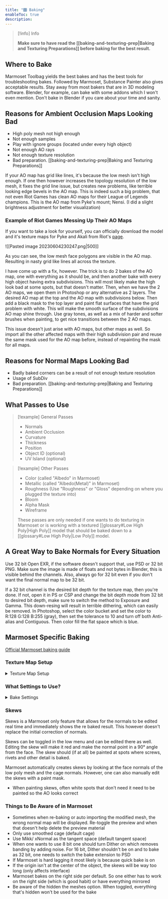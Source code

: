 ```yaml
---
title: "🎛️ Baking"
enableToc: true
description: 
---
```


> [!info] Info
> 
> **Make sure to have read the [[baking-and-texturing-prep|Baking and Texturing Preparations]] before baking for the best result.**


## Where to Bake
Marmoset Toolbag yields the best bakes and has the best tools for troubleshooting bakes. Followed by Marmoset, Substance Painter also gives acceptable results. Stay away from most bakers that are in 3D modeling software. Blender, for example, can bake with some addons which I won't even mention. Don't bake in Blender if you care about your time and sanity. 

## Reasons for Ambient Occlusion Maps Looking Bad
- High poly mesh not high enough
- Not enough samples
- Play with ignore groups (located under every high object)
- Not enough AO rays
- Not enough texture resolution
- Bad preparation. [[baking-and-texturing-prep|Baking and Texturing Preparations]]

If your AO map has grid like lines, it's because the low mesh isn't high enough. If one then however increases the topology resolution of the low mesh, it fixes the grid line issue, but creates new problems, like terrible looking edge bevels in the AO map. This is indeed such a big problem, that not even Riot Games has clean AO maps for their League of Legends champions. This is the AO map from Pyke's mount; Nensi. (I did a slight brightness adjustment for better visualization)

### Example of Riot Games Messing Up Their AO Maps
If you want to take a look for yourself, you can officially download the model and it's texture maps for Pyke and Akali from Riot's [page](https://www.riotgames.com/en/artedu/character-art).

![[Pasted image 20230604230247.png|500]]


As you can see, the low mesh face polygons are visible in the AO map. Resulting in nasty grid like lines all across the texture.

I have come up with a fix, however. The trick is to do 2 bakes of the AO map, one with everything as it should be, and then another bake with every high object having extra subdivisions. This will most likely make the high look bad at some spots, but that doesn't matter. Then, when we have the 2 AO maps, we open them in Photoshop or any alternative as 2 layers. The desired AO map at the top and the AO map with subdivisions below. Then add a black mask to the top layer and paint flat surfaces that have the grid problem with white. This will make the smooth surface of the subdivisions AO map shine through. Use gray tones, as well as a mix of harder and softer brushes when painting, to get nice transitions between the 2 AO maps.

This issue doesn't just arise with AO maps, but other maps as well. So import all the other affected maps with their high subdivision pair and reuse the same mask used for the AO map before, instead of repainting the mask for all maps.

## Reasons for Normal Maps Looking Bad
- Badly baked corners can be a result of not enough texture resolution
- Usage of SubDiv
- Bad preparation. [[baking-and-texturing-prep|Baking and Texturing Preparations]]
## What Passes to Use

>[!example] General Passes
>
>- Normals
>- Ambient Occlusion
>- Curvature
>- Thickness
>- Position
>- Object ID (optional)
>- UV Island (optional)

>[!example] Other Passes
>
>- Color (called "Albedo" in Marmoset)
>- Metallic (called "Albedo(Metal)" in Marmoset)
>- Roughness (Use "Roughness" or "Gloss" depending on where you plugged the texture into)
>- Bloom
>- Alpha Mask
>- Wireframe
>  
>These passes are only needed if one wants to do texturing in Marmoset or is working with a textured [[glossary#Low High Poly|High Poly]] model that should be baked down to a [[glossary#Low High Poly|Low Poly]] model.

## A Great Way to Bake Normals for Every Situation

Use 32 bit Open EXR, if the software doesn't support that, use PSD or 32 bit PNG. Make sure the image is made of floats and not bytes in Blender, this is visible behind the channels. Also, always go for 32 bit even if you don't want the final normal map to be 32 bit.

If a 32 bit channel is the desired bit depth for the texture map, then you're done. If not, open it in PS or CSP and change the bit depth mode from 32 bit to desired bit depth, make sure to switch the method to Exposure and Gamma. This down-resing will result in terrible dithering, which can easily be removed. In Photoshop, select the color bucket and set the color to R:128 G:128 B:255 (gray), then set the tolerance to 10 and turn off both Anti-alias and Contiguous. Then color fill the flat space which is blue.

## Marmoset Specific Baking
[Official Marmoset baking guide](https://marmoset.co/posts/toolbag-baking-tutorial/)

### Texture Map Setup
<details>
<summary>Texture Map Setup</summary>

This isn't needed for most normal map baking workflows
- Gloss is roughness inverted, so check invert beside gloss or switch gloss to roughness
- 32 bit .exr need linear color space

</details>

### What Settings to Use?
<details>
<summary>Bake Settings</summary>

Use low settings for test bakes
- Turn on Multilayer PSD when using PSDs
- Bit depth: 32
- Samples:64
- Dither: Off (turn on for low bit depths)
- Ray count: 512
- Floor Occlusion: 1
- Ignore groups: ?
- Two sided: Off
- Padding:
- Padding Size:
- Soften:

</details>


### Skews
Skews is a Marmoset only feature that allows for the normals to be edited real time and immediately shows the re baked result. This however doesn't replace the initial correction of normals.

Skews can be toggled in the low menu and can be edited there as well. Editing the skew will make it red and make the normal point in a 90° angle from the face. The skew should (if at all) be painted at spots where screws, rivets and other detail is baked.

Marmoset automatically creates skews by looking at the face normals of the low poly mesh and the cage normals. However, one can also manually edit the skews with a paint mask.

- When painting skews, often white spots that don't need it need to be painted so the AO looks correct

### Things to Be Aware of in Marmoset
- Sometimes when re-baking or auto importing the modified mesh, the wrong normal map will be displayed. Re-toggle the preview and when that doesn't help delete the preview material
- Only use smoothed cage (default cage)
- Use Mikk/ xNormal as the tangent space (default tangent space)
- When one wants to use 8 bit one should turn Dither on which removes banding by adding noise. For 16 bit, Dither shouldn't be on and to bake as 32 bit, one needs to switch the bake extension to PSD
- If Marmoset is hard lagging it most likely is because quick bake is on
- If the origin isn't at the center of the object, the skews will be way too long (only affects interface)
- Marmoset bakes on the right side per default. So one either has to work on the right side (which is good habit) or have everything mirrored
- Be aware of the hidden the meshes option. When toggled, everything that's hidden won't be used for the bake